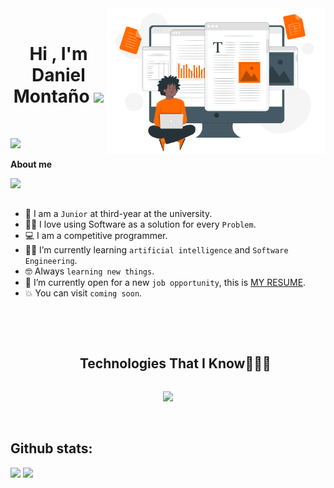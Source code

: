 <img align="right" src="https://raw.githubusercontent.com/gabrlcj/gabrlcj/2aa161dfb942e25ec84396721837dfccc98e08f2/Illustration.svg" alt="Illustration" title="Illustration Storyset" width=350/>
<br>
<h1 align="center"><b>Hi , I'm Daniel Montaño </b><img src="https://media.giphy.com/media/hvRJCLFzcasrR4ia7z/giphy.gif" width="35"></h1>

<br>	

<picture><img src = "https://github.com/7oSkaaa/7oSkaaa/blob/main/Images/about_me.gif?raw=true" width = 80px></picture> <p width = 60px><strong>About me</strong></p>

<picture> <img align="left" src="https://github.com/7oSkaaa/7oSkaaa/blob/main/Images/Right_Side.gif?raw=true" width = 250px></picture>
<br><br>

- :school: I am a `Junior` at third-year at the university.
- :technologist: I love using Software as a solution for every `Problem`.
- :computer: I am a competitive programmer.
- :student: I’m currently learning `artificial intelligence` and `Software Engineering`.
- :nerd_face: Always `learning new things`.
- :thinking: I’m currently open for a new `job opportunity`, this is [MY RESUME](https://web.magneto365.com/pl/profesionalgitdsma-8309999).
- :boom: You can visit `coming soon`.


<br><br>
<div id="user-content-toc">
  <ul align="center">
    <summary><h2 style="display: inline-block">Technologies That I Know👨🏻‍💻</h2></summary>
  </ul>
</div>
<!--tech stack icons-->
<p align="center">
  <a href="https://skillicons.dev">
    <img src="https://skillicons.dev/icons?i=git,aws,css,figma,firebase,github,html,java,js,mongodb,mysql,nextjs,nodejs,react,vscode" />
  </a>
</p>
<br>
<div>
<h2>Github stats:</h2> 

[![](https://github-readme-stats.vercel.app/api?username=Danielsteve18&show_icons=true&theme=tokyonight&hide_border=true&locale=en)](https://github.com/Danielsteve18)
[![](https://github-readme-streak-stats.herokuapp.com/?user=Danielsteve18&theme=material-palenight)](https://github.com/Danielsteve18)
</div>








